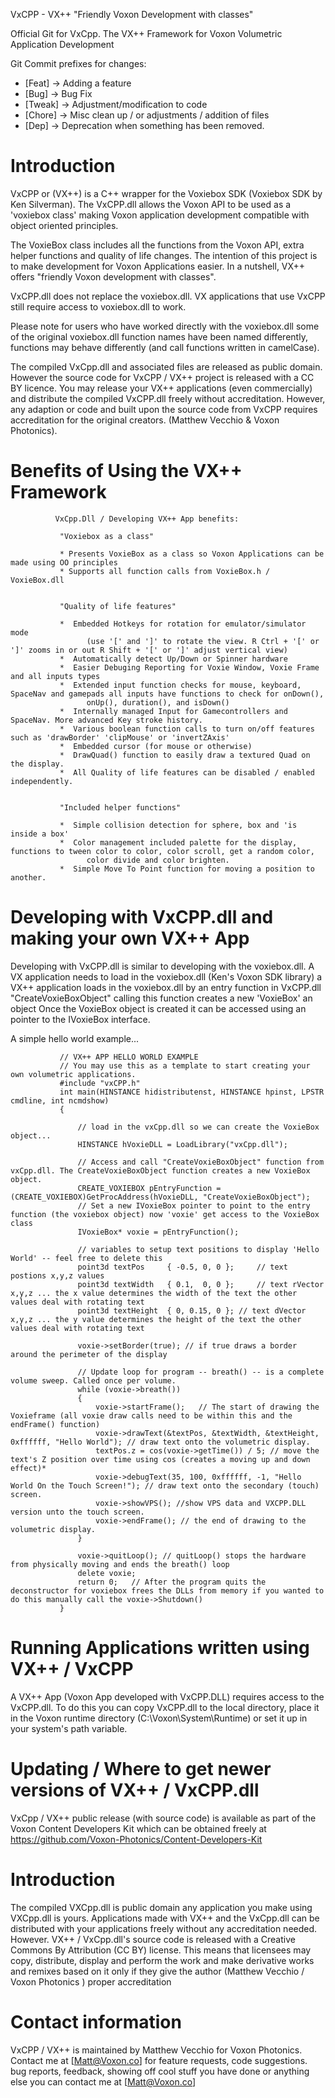 VxCPP - VX++ "Friendly Voxon Development with classes" 



Official Git for VxCpp. The VX++ Framework for Voxon Volumetric Application Development 

Git Commit prefixes for changes:

- [Feat] -> Adding a feature
- [Bug] -> Bug Fix
- [Tweak] -> Adjustment/modification to code
- [Chore] -> Misc clean up / or adjustments / addition of files
- [Dep] -> Deprecation when something has been removed.

# Introduction

VxCPP or (VX++) is a C++ wrapper for the Voxiebox SDK (Voxiebox SDK by Ken Silverman). The VxCPP.dll allows the Voxon API to be used as a 'voxiebox class' making Voxon application development compatible with object oriented principles.

The VoxieBox class includes all the functions from the Voxon API, extra helper functions and quality of life changes. The intention of this project is to make development for Voxon Applications easier. In a nutshell, VX++ offers "friendly Voxon development with classes".

VxCPP.dll does not replace the voxiebox.dll. VX applications that use VxCPP still require access to voxiebox.dll to work.

Please note for users who have worked directly with the voxiebox.dll some of the original voxiebox.dll function names have been named differently, functions may behave differently (and call functions written in camelCase).

The compiled VxCpp.dll and associated files are released as public domain. However the source code for VxCPP / VX++ project is released with a CC BY licence. You may release your VX++ applications (even commercially) and distribute the compiled VxCPP.dll freely without accreditation. However, any adaption or code and built upon the source code from VxCPP requires accreditation for the original creators. (Matthew Vecchio & Voxon Photonics).

# Benefits of Using the VX++ Framework

```
          VxCpp.Dll / Developing VX++ App benefits:

           "Voxiebox as a class"

           * Presents VoxieBox as a class so Voxon Applications can be made using OO principles
           * Supports all function calls from VoxieBox.h / VoxieBox.dll


           "Quality of life features"   

           *  Embedded Hotkeys for rotation for emulator/simulator mode 
                 (use '[' and ']' to rotate the view. R Ctrl + '[' or ']' zooms in or out R Shift + '[' or ']' adjust vertical view)
           *  Automatically detect Up/Down or Spinner hardware
           *  Easier Debuging Reporting for Voxie Window, Voxie Frame and all inputs types
           *  Extended input function checks for mouse, keyboard, SpaceNav and gamepads all inputs have functions to check for onDown(), 
                 onUp(), duration(), and isDown()  
           *  Internally managed Input for Gamecontrollers and SpaceNav. More advanced Key stroke history. 
           *  Various boolean function calls to turn on/off features such as 'drawBorder' 'clipMouse' or 'invertZAxis'
           *  Embedded cursor (for mouse or otherwise) 
           *  DrawQuad() function to easily draw a textured Quad on the display. 
           *  All Quality of life features can be disabled / enabled independently. 


           "Included helper functions"

           *  Simple collision detection for sphere, box and 'is inside a box' 
           *  Color management included palette for the display, functions to tween color to color, color scroll, get a random color, 
                 color divide and color brighten.
           *  Simple Move To Point function for moving a position to another.
```

# Developing with VxCPP.dll and making your own VX++ App

Developing with VxCPP.dll is similar to developing with the voxiebox.dll. A VX application needs to load in the voxiebox.dll (Ken's Voxon SDK library) a VX++ application loads in the voxiebox.dll by an entry function in VxCPP.dll "CreateVoxieBoxObject" calling this function creates a new 'VoxieBox' an object Once the VoxieBox object is created it can be accessed using an pointer to the IVoxieBox interface.

A simple hello world example... 

```
           // VX++ APP HELLO WORLD EXAMPLE 
           // You may use this as a template to start creating your own volumetric applications.
           #include "vxCPP.h"
           int main(HINSTANCE hidistributenst, HINSTANCE hpinst, LPSTR cmdline, int ncmdshow)
           {

               // load in the vxCpp.dll so we can create the VoxieBox object...
               HINSTANCE hVoxieDLL = LoadLibrary("vxCpp.dll");

               // Access and call "CreateVoxieBoxObject" function from vxCpp.dll. The CreateVoxieBoxObject function creates a new VoxieBox object.
               CREATE_VOXIEBOX pEntryFunction = (CREATE_VOXIEBOX)GetProcAddress(hVoxieDLL, "CreateVoxieBoxObject");
               // Set a new IVoxieBox pointer to point to the entry function (the voxiebox object) now 'voxie' get access to the VoxieBox class
               IVoxieBox* voxie = pEntryFunction(); 

               // variables to setup text positions to display 'Hello World' -- feel free to delete this 
               point3d textPos     { -0.5, 0, 0 };     // text postions x,y,z values
               point3d textWidth   { 0.1,  0, 0 };     // text rVector  x,y,z ... the x value determines the width of the text the other values deal with rotating text
               point3d textHeight  { 0, 0.15, 0 }; // text dVector  x,y,z ... the y value determines the height of the text the other values deal with rotating text

               voxie->setBorder(true); // if true draws a border around the perimeter of the display

               // Update loop for program -- breath() -- is a complete volume sweep. Called once per volume. 
               while (voxie->breath()) 
               {
                   voxie->startFrame();   // The start of drawing the Voxieframe (all voxie draw calls need to be within this and the endFrame() function)
                   voxie->drawText(&textPos, &textWidth, &textHeight, 0xffffff, "Hello World"); // draw text onto the volumetric display.
                   textPos.z = cos(voxie->getTime()) / 5; // move the text's Z position over time using cos (creates a moving up and down effect)*                         
                   voxie->debugText(35, 100, 0xffffff, -1, "Hello World On the Touch Screen!"); // draw text onto the secondary (touch) screen.
                   voxie->showVPS(); //show VPS data and VXCPP.DLL version unto the touch screen.
                   voxie->endFrame(); // the end of drawing to the volumetric display.
               }

               voxie->quitLoop(); // quitLoop() stops the hardware from physically moving and ends the breath() loop
               delete voxie;
               return 0;   // After the program quits the deconstructor for voxiebox frees the DLLs from memory if you wanted to do this manually call the voxie->Shutdown()
           }
```

# Running Applications written using VX++ / VxCPP

A VX++ App (Voxon App developed with VxCPP.DLL) requires access to the VxCPP.dll. To do this you can copy VxCPP.dll to the local directory, place it in the Voxon runtime directory (C:\Voxon\System\Runtime) or set it up in your system's path variable.

# Updating / Where to get newer versions of VX++ / VxCPP.dll

VxCpp / VX++ public release (with source code) is available as part of the Voxon Content Developers Kit which can be obtained freely at https://github.com/Voxon-Photonics/Content-Developers-Kit

# Introduction

The compiled VXCpp.dll is public domain any application you make using VXCpp.dll is yours. Applications made with VX++ and the VxCpp.dll can be distributed with your applications freely without any accreditation needed. However. VX++ / VxCpp.dll's source code is released with a Creative Commons By Attribution (CC BY) license. This means that licensees may copy, distribute, display and perform the work and make derivative works and remixes based on it only if they give the author (Matthew Vecchio / Voxon Photonics ) proper accreditation

# Contact information

VxCPP / VX++ is maintained by Matthew Vecchio for Voxon Photonics. Contact me at [Matt@Voxon.co] for feature requests, code suggestions. bug reports, feedback, showing off cool stuff you have done or anything else you can contact me at [Matt@Voxon.co]
